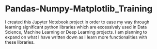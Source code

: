 # Pandas-Numpy-Matplotlib_Training

I created this Jupyter Notebook project in order to ease my way through learning significant python libraries which are excessively used in Data Science, Machine Learning or Deep Learning projects. 
I am planning to expand on what I have written down as I learn more functionalities with these libraries.
